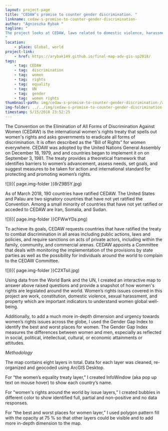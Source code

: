 ```yaml
---
layout: project-page
title: "CEDAW’s promise to counter gender discrimination. "
linkname: cedaw-s-promise-to-counter-gender-discrimination-
author: "Agnieszka Rybak "
tagline: "
The project looks at CEDAW, laws related to domestic violence, harassment, property, employment rights, discrimination and equality.
"
location:
    - place: Global, world
project-link:
    - href: https://arybak149.github.io/final-map-adv-gis-sp2018/ 
tags:
    - tag: CEDAW
    - tag:  discrimination
    - tag:  women
    - tag:  rights
    - tag:  equality
    - tag:  UN
    - tag:  gender
    - tag:  women rights
thumbnail-path: img/cedaw-s-promise-to-counter-gender-discrimination-/aG7qasS.png
img-folder: ../../img/cedaw-s-promise-to-counter-gender-discrimination-/
timestamp: 5/15/2018 23:52:25
---
```

The Convention on the Elimination of All Forms of Discrimination Against Women (CEDAW) is the international women's rights treaty that spells out women's rights and asks governments to eradicate all forms of discrimination. It is often described as the “Bill of Rights” for women everywhere. CEDAW was adopted by the United Nations General Assembly on December 18, 1979, and and countries began to implement it on on September 3, 1981. The treaty provides a theoretical framework that identifies barriers to women’s advancement, assess needs, set goals, and suggest measures to be taken for action and international standard for protecting and promoting women’s rights. 

![]({{ page.img-folder }}8rZ9B5Y.jpg)

As of March 2018, 190 countries have ratified CEDAW. The United States and Palau are two signatory countries that have not yet ratified the Convention. Among a small minority of countries that have not yet ratified or acceded to CEDAW are Iran, Somalia, and Sudan.
 
![]({{ page.img-folder }}CFWwYDs.png) 
 
To achieve its goals, CEDAW requests countries that have ratified the treaty to combat discrimination in all areas including public actions, laws and policies, and require sanctions on acts of private actors, including within the family, community, and commercial arenas. CEDAW appoints a Committee that deals with monitoring the implementation of the provisions by state parties as well as the possibility for individuals around the world to complain to the CEDAW Committee.
 
![]({{ page.img-folder }}C2XTsiI.jpg) 

Using data from the World Bank and the UN, I created an interactive map to answer above raised questions and provide a snapshot of how women's rights are legislated around the world. Women’s rights issues covered in this project are work, constitution, domestic violence, sexual harassment, and property which are important indicators to understand women global well-being. 

Additionally, to add a much more in-depth dimension and urgency towards women’s rights issues across the globe, I used the Gender Gap Index to identify the best and worst places for women. The Gender Gap Index measures the differences between women and men, especially as reflected in social, political, intellectual, cultural, or economic attainments or attitudes.

*Methodology*

The map contains eight layers in total. Data for each layer was cleaned, re-organized and geocoded using ArcGIS Desktop.

For “the women’s equality treaty layer,” I created InfoWindow (aka pop up text on mouse hover) to show each country’s name.

For "women's rights around the world by issue layers,” I created bubbles in different color to show identified full, partial and non-positive and no data responses.

For “the best and worst places for women layer,” I used polygon pattern fill with the opacity at 75 % so that other layers could be visible and to add more in-depth dimension to the map.

